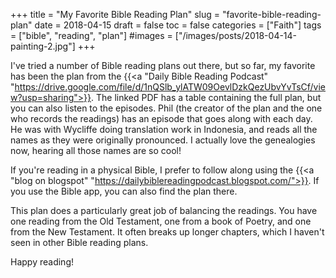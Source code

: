 +++
title = "My Favorite Bible Reading Plan"
slug = "favorite-bible-reading-plan"
date = 2018-04-15
draft = false
toc = false
categories = ["Faith"]
tags = ["bible", "reading", "plan"]
#images = ["/images/posts/2018-04-14-painting-2.jpg"]
+++

I've tried a number of Bible reading plans out there, but so far, my favorite has been the plan from the {{<a "Daily Bible Reading Podcast" "https://drive.google.com/file/d/1nQSlb_ylATW09OevlDzkQezUbvYvTsCf/view?usp=sharing">}}. The linked PDF has a table containing the full plan, but you can also listen to the episodes. Phil (the creator of the plan and the one who records the readings) has an episode that goes along with each day. He was with Wycliffe doing translation work in Indonesia, and reads all the names as they were originally pronounced. I actually love the genealogies now, hearing all those names are so cool!

If you're reading in a physical Bible, I prefer to follow along using the {{<a "blog on blogspot" "https://dailybiblereadingpodcast.blogspot.com/">}}. If you use the Bible app, you can also find the plan there.

This plan does a particularly great job of balancing the readings. You have one reading from the Old Testament, one from a book of Poetry, and one from the New Testament. It often breaks up longer chapters, which I haven't seen in other Bible reading plans.

Happy reading!
